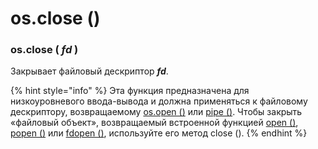 # os.close \(\)

### os.close \( _fd_ \)

Закрывает файловый дескриптор _**fd**_.

{% hint style="info" %}
Эта функция предназначена для низкоуровневого ввода-вывода и должна применяться к файловому дескриптору, возвращаемому [os.open \(\)](os.open.md) или [pipe \(\)](os.pipe.md). Чтобы закрыть «файловый объект», возвращаемый встроенной функцией [open \(\)](../../../../vstroennye-obekty/vstroennye-funkcii/open.md), [popen \(\)](../upravlenie-processami/os.popen.md) или [fdopen \(\)](../sozdanie-failovogo-obekta/os.fdopen.md), используйте его метод close \(\).
{% endhint %}

